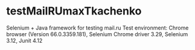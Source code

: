 # testMailRUmaxTkachenko
Selenium + Java framework for testing mail.ru
Test environment: Chrome browser (Version 66.0.3359.181), Selenium Chrome driver 3.29, Selenium 3.12, Junit 4.12
